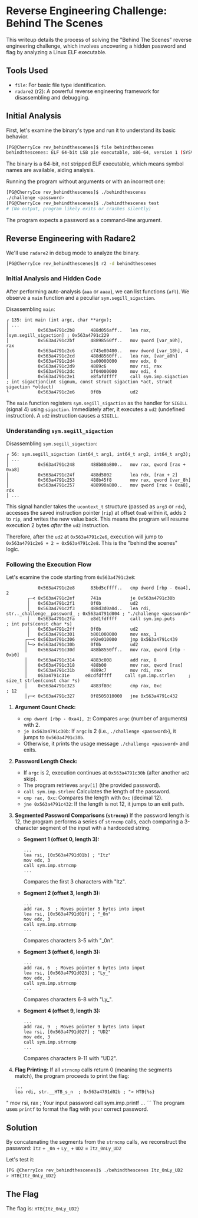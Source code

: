 # Reverse Engineering Challenge: Behind The Scenes

This writeup details the process of solving the "Behind The Scenes" reverse engineering challenge, which involves uncovering a hidden password and flag by analyzing a Linux ELF executable.

## Tools Used

*   `file`: For basic file type identification.
*   `radare2` (r2): A powerful reverse engineering framework for disassembling and debugging.

## Initial Analysis

First, let's examine the binary's type and run it to understand its basic behavior.

```bash
[PG@CherryIce rev_behindthescenes]$ file behindthescenes
behindthescenes: ELF 64-bit LSB pie executable, x86-64, version 1 (SYSV), dynamically linked, interpreter /lib64/ld-linux-x86-64.so.2, BuildID[sha1]=e60ae4c886619b869178148afd12d0a5428bfe18, for GNU/Linux 3.2.0, not stripped
```
The binary is a 64-bit, not stripped ELF executable, which means symbol names are available, aiding analysis.

Running the program without arguments or with an incorrect one:
```bash
[PG@CherryIce rev_behindthescenes]$ ./behindthescenes
./challenge <password>
[PG@CherryIce rev_behindthescenes]$ ./behindthescenes test
# (No output, program likely exits or crashes silently)
```
The program expects a password as a command-line argument.

## Reverse Engineering with Radare2

We'll use `radare2` in debug mode to analyze the binary.

```bash
[PG@CherryIce rev_behindthescenes]$ r2 -d behindthescenes
```

### Initial Analysis and Hidden Code

After performing auto-analysis (`aaa` or `aaaa`), we can list functions (`afl`). We observe a `main` function and a peculiar `sym.segill_sigaction`.

Disassembling `main`:
```assembly
┌ 135: int main (int argc, char **argv);
│ ...
│           0x563a4791c2b8      488d056aff..   lea rax, [sym.segill_sigaction] ; 0x563a4791c229
│           0x563a4791c2bf      48898560ff..   mov qword [var_a0h], rax
│           0x563a4791c2c6      c745e80400..   mov dword [var_18h], 4
│           0x563a4791c2cd      488d8560ff..   lea rax, [var_a0h]
│           0x563a4791c2d4      ba00000000     mov edx, 0
│           0x563a4791c2d9      4889c6         mov rsi, rax
│           0x563a4791c2dc      bf04000000     mov edi, 4
│           0x563a4791c2e1      e8fafdffff     call sym.imp.sigaction  ; int sigaction(int signum, const struct sigaction *act, struct sigaction *oldact)
└           0x563a4791c2e6      0f0b           ud2
```
The `main` function registers `sym.segill_sigaction` as the handler for `SIGILL` (signal 4) using `sigaction`. Immediately after, it executes a `ud2` (undefined instruction). A `ud2` instruction causes a `SIGILL`.

### Understanding `sym.segill_sigaction`

Disassembling `sym.segill_sigaction`:
```assembly
┌ 56: sym.segill_sigaction (int64_t arg1, int64_t arg2, int64_t arg3);
│ ...
│           0x563a4791c248      488b80a800..   mov rax, qword [rax + 0xa8]
│           0x563a4791c24f      488d5002       lea rdx, [rax + 2]
│           0x563a4791c253      488b45f8       mov rax, qword [var_8h]
│           0x563a4791c257      488990a800..   mov qword [rax + 0xa8], rdx
│ ...
```
This signal handler takes the `ucontext_t` structure (passed as `arg3` or `rdx`), accesses the saved instruction pointer (`rip`) at offset `0xa8` within it, adds `2` to `rip`, and writes the new value back. This means the program will resume execution 2 bytes *after* the `ud2` instruction.

Therefore, after the `ud2` at `0x563a4791c2e6`, execution will jump to `0x563a4791c2e6 + 2 = 0x563a4791c2e8`. This is the "behind the scenes" logic.

### Following the Execution Flow

Let's examine the code starting from `0x563a4791c2e8`:
```assembly
            0x563a4791c2e8      83bd5cffff..   cmp dword [rbp - 0xa4], 2
        ┌─< 0x563a4791c2ef      741a           je 0x563a4791c30b
        │   0x563a4791c2f1      0f0b           ud2
        │   0x563a4791c2f3      488d3d0a0d..   lea rdi, str.._challenge__password_ ; 0x563a4791d004 ; "./challenge <password>"
        │   0x563a4791c2fa      e8d1fdffff     call sym.imp.puts       ; int puts(const char *s)
        │   0x563a4791c2ff      0f0b           ud2
        │   0x563a4791c301      b801000000     mov eax, 1
       ┌──< 0x563a4791c306      e92e010000     jmp 0x563a4791c439
       │└─> 0x563a4791c30b      0f0b           ud2
       │    0x563a4791c30d      488b8550ff..   mov rax, qword [rbp - 0xb0]
       │    0x563a4791c314      4883c008       add rax, 8
       │    0x563a4791c318      488b00         mov rax, qword [rax]
       │    0x563a4791c31b      4889c7         mov rdi, rax
       │    063a4791c31e      e8cdfdffff     call sym.imp.strlen     ; size_t strlen(const char *s)
       │    0x563a4791c323      4883f80c       cmp rax, 0xc            ; 12
       │┌─< 0x563a4791c327      0f8505010000   jne 0x563a4791c432
```

1.  **Argument Count Check:**
    *   `cmp dword [rbp - 0xa4], 2`: Compares `argc` (number of arguments) with 2.
    *   `je 0x563a4791c30b`: If `argc` is 2 (i.e., `./challenge <password>`), it jumps to `0x563a4791c30b`.
    *   Otherwise, it prints the usage message `./challenge <password>` and exits.

2.  **Password Length Check:**
    *   If `argc` is 2, execution continues at `0x563a4791c30b` (after another `ud2` skip).
    *   The program retrieves `argv[1]` (the provided password).
    *   `call sym.imp.strlen`: Calculates the length of the password.
    *   `cmp rax, 0xc`: Compares the length with `0xc` (decimal 12).
    *   `jne 0x563a4791c432`: If the length is not 12, it jumps to an exit path.

3.  **Segmented Password Comparisons (`strncmp`)**
    If the password length is 12, the program performs a series of `strncmp` calls, each comparing a 3-character segment of the input with a hardcoded string.

    *   **Segment 1 (offset 0, length 3):**
        ```assembly
        ...
        lea rsi, [0x563a4791d01b] ; "Itz"
        mov edx, 3
        call sym.imp.strncmp
        ...
        ```
        Compares the first 3 characters with "Itz".

    *   **Segment 2 (offset 3, length 3):**
        ```assembly
        ...
        add rax, 3  ; Moves pointer 3 bytes into input
        lea rsi, [0x563a4791d01f] ; "_0n"
        mov edx, 3
        call sym.imp.strncmp
        ...
        ```
        Compares characters 3-5 with "_0n".

    *   **Segment 3 (offset 6, length 3):**
        ```assembly
        ...
        add rax, 6  ; Moves pointer 6 bytes into input
        lea rsi, [0x563a4791d023] ; "Ly_"
        mov edx, 3
        call sym.imp.strncmp
        ...
        ```
        Compares characters 6-8 with "Ly_".

    *   **Segment 4 (offset 9, length 3):**
        ```assembly
        ...
        add rax, 9  ; Moves pointer 9 bytes into input
        lea rsi, [0x563a4791d027] ; "UD2"
        mov edx, 3
        call sym.imp.strncmp
        ...
        ```
        Compares characters 9-11 with "UD2".

4.  **Flag Printing:**
    If all `strncmp` calls return 0 (meaning the segments match), the program proceeds to print the flag:
    ```assembly
    ...
    lea rdi, str.__HTB_s_n  ; 0x563a4791d02b ; "> HTB{%s}
"
    mov rsi, rax            ; Your input password
    call sym.imp.printf
    ...
    ```
    The program uses `printf` to format the flag with your correct password.

## Solution

By concatenating the segments from the `strncmp` calls, we reconstruct the password:
`Itz` + `_0n` + `Ly_` + `UD2` = `Itz_0nLy_UD2`

Let's test it:
```bash
[PG @CherryIce rev_behindthescenes]$ ./behindthescenes Itz_0nLy_UD2
> HTB{Itz_0nLy_UD2}
```

## The Flag

The flag is: `HTB{Itz_0nLy_UD2}`
